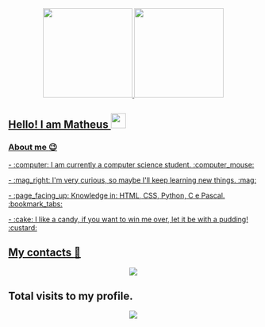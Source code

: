 <div align="center">
  <a href="https://github.com/Ma1heus">
  <img height="180em" src="https://github-readme-stats.vercel.app/api?username=Ma1heus&show_icons=true&theme=tokyonight&include_all_commits=true&count_private=true"/>
  <img height="180em" src="https://github-readme-stats.vercel.app/api/top-langs/?username=Ma1heus&layout=compact&langs_count=7&theme=tokyonight"/>
</div>

## Hello! I am Matheus <img src="https://raw.githubusercontent.com/iampavangandhi/iampavangandhi/master/gifs/Hi.gif" width="30px"></h2>

### About me :wink:
<div style="display: inline_block">
  <p> - :computer: I am currently a computer science student. :computer_mouse:</p>
  <p> - :mag_right: I'm very curious, so maybe I'll keep learning new things. :mag:</p>
  <p> - :page_facing_up: Knowledge in: HTML, CSS, Python, C e Pascal. :bookmark_tabs:</p>
  <p> - :cake: I like a candy, if you want to win me over, let it be with a pudding! :custard:</p>
</div>
    
## My contacts :iphone:
<div align="center">
  <a>
      <a href="https://www.linkedin.com/in/matheus-rodrigues-o-ambicioso-em-programacao-e-tecnologia/">
         <img src="https://img.shields.io/badge/linkedin-%230077B5.svg?&style=for-the-badge&logo=linkedin&logoColor=white&link=mailto:https://www.linkedin.com/in/matheus-rodrigues-o-ambicioso-em-programacao-e-tecnologia/"
     </a>
  </a>
</div>  
  
 ## Total visits to my profile. <br>
 <p align="center"> 
   <img alingn="center" src="https://profile-counter.glitch.me/Ma1heus/count.svg" />
 </p>
